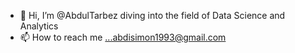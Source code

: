 - 👋 Hi, I’m @AbdulTarbez diving into the field of Data Science and Analytics
- 📫 How to reach me ...abdisimon1993@gmail.com

<!---
AbdulTarbez/AbdulTarbez is a ✨ special ✨ repository because its `README.md` (this file) appears on your GitHub profile.
You can click the Preview link to take a look at your changes.
--->
